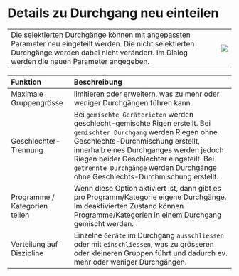 # Details zu Durchgang neu einteilen

|  |  |
| :--- | :--- |
| Die selektierten Durchgänge können mit angepassten Parameter neu eingeteilt werden. Die nicht selektierten Durchgänge werden dabei nicht verändert. Im Dialog werden die neuen Parameter angegeben. | ![](..//assets/getu-durchgang-partial-replanning-options.png) |

| Funktion | Beschreibung |
| :--- | :--- |
| Maximale Gruppengrösse | limitieren oder erweitern, was zu mehr oder weniger Durchgängen führen kann. |
| Geschlechter-Trennung | Bei `gemischte Geräterieten` werden geschlecht-gemischte Rigen erstellt. Bei `gemischter Durchgang` werden Riegen ohne Geschlechts-Durchmischung erstellt, innerhalb eines Durchganges werden jedoch Riegen beider Geschlechter eingeteilt. Bei `getrennte Durchgänge` werden Durchgänge ohne Geschlechts-Durchmischung erstellt. |
| Programme / Kategorien teilen | Wenn diese Option aktiviert ist, dann gibt es pro Programm/Kategorie eigene Durchgänge. Im deaktivierten Zustand können Programme/Kategorien in einem Durchgang gemischt werden. |
| Verteilung auf Diszipline | Einzelne `Geräte` im Durchgang `ausschliessen` oder mit `einschliessen`, was zu grösseren oder kleineren Gruppen führt und dadurch ev. mehr oder weniger Durchgängen. |

